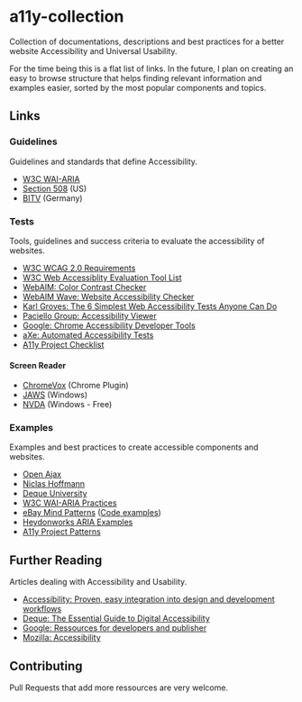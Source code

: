 # a11y-collection
Collection of documentations, descriptions and best practices for a better website Accessibility and Universal Usability.

For the time being this is a flat list of links. In the future, I plan on creating an easy to browse structure that helps finding relevant information and examples easier, sorted by the most popular components and topics.
## Links

### Guidelines
Guidelines and standards that define Accessibility.

- [W3C WAI-ARIA](https://www.w3.org/TR/wai-aria/)
- [Section 508](https://www.section508.gov/) (US)
- [BITV](http://www.bitvtest.eu/bitv_test/intro/overview.html) (Germany)

### Tests
Tools, guidelines and success criteria to evaluate the accessibility of websites.

- [W3C WCAG 2.0 Requirements](https://www.w3.org/WAI/WCAG20/quickref/)
- [W3C Web Accessiblity Evaluation Tool List](https://www.w3.org/WAI/ER/tools/)
- [WebAIM: Color Contrast Checker](http://webaim.org/resources/contrastchecker/)
- [WebAIM Wave: Website Accessibility Checker](http://wave.webaim.org/)
- [Karl Groves: The 6 Simplest Web Accessibility Tests Anyone Can Do](http://www.karlgroves.com/2013/09/05/the-6-simplest-web-accessibility-tests-anyone-can-do/)
- [Paciello Group: Accessibility Viewer](https://www.paciellogroup.com/resources/aviewer/)
- [Google: Chrome Accessibility Developer Tools](https://chrome.google.com/webstore/detail/accessibility-developer-t/fpkknkljclfencbdbgkenhalefipecmb?hl=en)
- [aXe: Automated Accessibility Tests](https://github.com/dequelabs/axe-core)
- [A11y Project Checklist](http://a11yproject.com/checklist.html)

#### Screen Reader

- [ChromeVox](http://www.chromevox.com/) (Chrome Plugin)
- [JAWS](http://www.freedomscientific.com/Products/Blindness/JAWS) (Windows)
- [NVDA](http://www.nvaccess.org/download/) (Windows - Free)

### Examples
Examples and best practices to create accessible components and websites.

- [Open Ajax](http://www.oaa-accessibility.org/)
- [Niclas Hoffmann](http://a11y.nicolas-hoffmann.net/)
- [Deque University](https://dequeuniversity.com/library/)
- [W3C WAI-ARIA Practices](https://www.w3.org/TR/wai-aria-practices)
- [eBay Mind Patterns](https://ebay.gitbooks.io/mindpatterns/content/) ([Code examples](http://ianmcburnie.github.io/mindpatterns/))
- [Heydonworks ARIA Examples](http://heydonworks.com/practical_aria_examples/)
- [A11y Project Patterns](http://a11yproject.com/patterns/)

## Further Reading
Articles dealing with Accessibility and Usability.

- [Accessibility: Proven, easy integration into design and development workflows](http://www.slideshare.net/iamjolly/accessibility-proven-easy-integration-into-design-and-development-workflows)
- [Deque: The Essential Guide to Digital Accessibility](http://www.deque.com/blog/infographic-essential-guide-digital-accessibility/)
- [Google: Ressources for developers and publisher](https://www.google.com/accessibility/for-developers.html)
- [Mozilla: Accessibility](https://developer.mozilla.org/en-US/docs/Web/Accessibility)

## Contributing
Pull Requests that add more ressources are very welcome.
